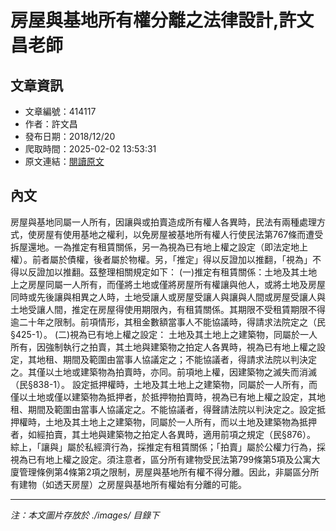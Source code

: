 # 房屋與基地所有權分離之法律設計,許文昌老師

## 文章資訊
- 文章編號：414117
- 作者：許文昌
- 發布日期：2018/12/20
- 爬取時間：2025-02-02 13:53:31
- 原文連結：[閱讀原文](https://real-estate.get.com.tw/Columns/detail.aspx?no=414117)

## 內文
房屋與基地同屬一人所有，因讓與或拍賣造成所有權人各異時，民法有兩種處理方式，使房屋有使用基地之權利，以免房屋被基地所有權人行使民法第767條而遭受拆屋還地。一為推定有租賃關係，另一為視為已有地上權之設定（即法定地上權）。前者屬於債權，後者屬於物權。另，「推定」得以反證加以推翻，「視為」不得以反證加以推翻。茲整理相關規定如下：
(一)推定有租賃關係：土地及其土地上之房屋同屬一人所有，而僅將土地或僅將房屋所有權讓與他人，或將土地及房屋同時或先後讓與相異之人時，土地受讓人或房屋受讓人與讓與人間或房屋受讓人與土地受讓人間，推定在房屋得使用期限內，有租賃關係。其期限不受租賃期限不得逾二十年之限制。前項情形，其租金數額當事人不能協議時，得請求法院定之（民§425-1）。
(二)視為已有地上權之設定：
土地及其土地上之建築物，同屬於一人所有，因強制執行之拍賣，其土地與建築物之拍定人各異時，視為已有地上權之設定，其地租、期間及範圍由當事人協議定之；不能協議者，得請求法院以判決定之。其僅以土地或建築物為拍賣時，亦同。前項地上權，因建築物之滅失而消滅（民§838-1）。
設定抵押權時，土地及其土地上之建築物，同屬於一人所有，而僅以土地或僅以建築物為抵押者，於抵押物拍賣時，視為已有地上權之設定，其地租、期間及範圍由當事人協議定之。不能協議者，得聲請法院以判決定之。設定抵押權時，土地及其土地上之建築物，同屬於一人所有，而以土地及建築物為抵押者，如經拍賣，其土地與建築物之拍定人各異時，適用前項之規定（民§876）。
綜上，「讓與」屬於私經濟行為，採推定有租賃關係；「拍賣」屬於公權力行為，採視為已有地上權之設定。須注意者，區分所有建物受民法第799條第5項及公寓大廈管理條例第4條第2項之限制，房屋與基地所有權不得分離。因此，非屬區分所有建物（如透天房屋）之房屋與基地所有權始有分離的可能。

---
*注：本文圖片存放於 ./images/ 目錄下*
